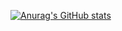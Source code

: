 [![Anurag's GitHub stats](https://github-readme-stats.vercel.app/api?username=chrisK824&count_private=true)](https://github.com/anuraghazra/github-readme-stats)
